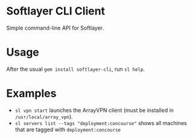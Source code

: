 # Softlayer CLI Client

Simple command-line API for Softlayer.

# Usage

After the usual `gem install softlayer-cli`, run `sl help`.

# Examples

* `sl vpn start` launches the ArrayVPN client (must be installed in `/usr/local/array_vpn`).
* `sl servers list --tags "deployment:concourse"` shows all machines that are tagged with `deployment:concourse`
